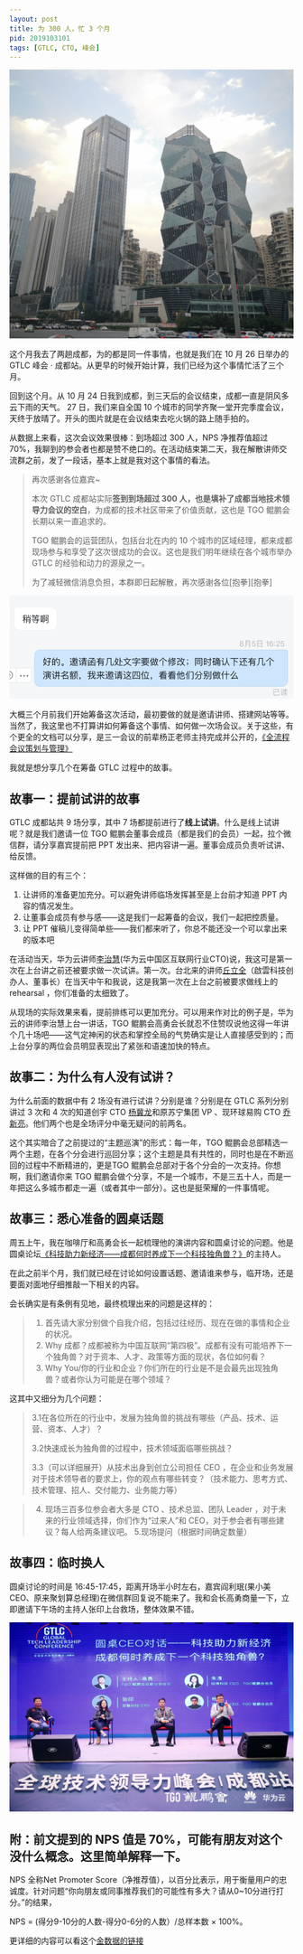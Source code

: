 ```yaml
---
layout: post
title: 为 300 人，忙 3 个月
pid: 2019103101
tags: [GTLC, CTO, 峰会]
---
```


![](/uploads/2019/10/01-blue-sky-and-white-cloud.jpg)

这个月我去了两趟成都，为的都是同一件事情，也就是我们在 10 月 26 日举办的 GTLC 峰会 · 成都站。从更早的时候开始计算，我们已经为这个事情忙活了三个月。

回到这个月。从 10 月 24 日我到成都，到三天后的会议结束，成都一直是阴风多云下雨的天气。 27 日，我们来自全国 10 个城市的同学齐聚一堂开完季度会议，天终于放晴了。开头的图片就是在会议结束去吃火锅的路上随手拍的。

从数据上来看，这次会议效果很棒：到场超过 300 人，NPS 净推荐值超过 70%，我聊到的参会者也都是赞不绝口的。在活动结束第二天，我在解散讲师交流群之前，发了一段话，基本上就是我对这个事情的看法。

<!--more-->

> 再次感谢各位嘉宾~
> 
> 本次 GTLC 成都站实际**签到到场超过 300 人，也是填补了成都当地技术领导力会议的空白**，为成都的技术社区带来了价值贡献，这也是 TGO 鲲鹏会长期以来一直追求的。
> 
> TGO 鲲鹏会的运营团队，包括台北在内的 10 个城市的区域经理，都来成都现场参与和享受了这次很成功的会议。这也是我们明年继续在各个城市举办 GTLC 的经验和动力的源泉之一。
> 
> 为了减轻微信消息负担，本群即日起解散，再次感谢各位[抱拳][抱拳]


![](/uploads/2019/10/02-screenshot-chat.png)


大概三个月前我们开始筹备这次活动，最初要做的就是邀请讲师、搭建网站等等。当然了，我这里也不打算讲如何筹备这个事情、如何做一次场会议。关于这些，有个更全的文档可以分享，是三一会议的前辈杨正老师主持完成并公开的，[《全流程会议策划与管理》](/uploads/2019/10/01-全流程会议策划与管理-2019杭州MICE.pdf)


我就是想分享几个在筹备 GTLC 过程中的故事。

## 故事一：提前试讲的故事
GTLC 成都站共 9 场分享，其中 7 场都提前进行了**线上试讲**。什么是线上试讲呢？就是我们邀请一位 TGO 鲲鹏会董事会成员（都是我们的会员）一起，拉个微信群，请分享嘉宾提前把 PPT 发出来、把内容讲一遍。董事会成员负责听试讲、给反馈。

这样做的目的有三个：

1. 让讲师的准备更加充分。可以避免讲师临场发挥甚至是上台前才知道 PPT 内容的情况发生。
2. 让董事会成员有参与感——这是我们一起筹备的会议，我们一起把控质量。
3. 让 PPT 催稿儿变得简单些——我们都来听了，你总不能还没一个可以拿出来的版本吧

在活动当天，华为云讲师[李治慧](https://gtlc.infoq.cn/2019/chengdu/presentation/1991)(华为云中国区互联网行业CTO)说，我这可是第一次在上台讲之前还被要求做一次试讲。第一次。台北来的讲师[丘立全](https://gtlc.infoq.cn/2019/chengdu/presentation/1996)（啟雲科技创办人、董事长）在当天中午和我说，这是我第一次在上台之前被要求做线上的 rehearsal ，你们准备的太细致了。

从现场的实际效果来看，提前排练可以更加充分。可以用来作对比的例子是，华为云的讲师李治慧上台一讲话，TGO 鲲鹏会高勇会长就忍不住赞叹说他这得一年讲个几十场吧——这气定神闲的状态和掌控全局的气势确实是让人直接感受到的；而上台分享的两位会员明显表现出了紧张和语速加快的特点。

## 故事二：为什么有人没有试讲？

为什么前面的数据中有 2 场没有进行试讲？分别是谁？分别是在 GTLC 系列分别讲过 3 次和 4 次的知道创宇 CTO [杨冀龙](https://gtlc.infoq.cn/2019/chengdu/presentation/1995)和原苏宁集团 VP 、现环球易购 CTO [乔新亮](https://gtlc.infoq.cn/2019/chengdu/presentation/2032)。他们两个也是全场评分中毫无疑问的前两名。

这个其实暗合了之前提过的“主题巡演”的形式：每一年，TGO 鲲鹏会总部精选一两个主题，在各个分会进行巡回分享；这个主题是具有共性的，同时也是在不断巡回的过程中不断精进的，更是TGO 鲲鹏会总部对于各个分会的一次支持。你想啊，我们邀请你来 TGO 鲲鹏会做个分享，不是一个城市，不是三五十人，而是一年把这么多城市都走一遍（或者其中一部分）。这也是挺荣耀的一件事情呢。

## 故事三：悉心准备的圆桌话题

周五上午，我在咖啡厅和高勇会长一起梳理他的演讲内容和圆桌讨论的问题。他是圆桌论坛[《科技助力新经济——成都何时养成下一个科技独角兽？》](https://gtlc.infoq.cn/2019/chengdu/presentation/2036)的主持人。

在此之前半个月，我们就已经在讨论如何设置话题、邀请谁来参与，临开场，还是要面对面地仔细推敲一下相关的内容。

会长确实是有条例有见地，最终梳理出来的问题是这样的：

> 1. 首先请大家分别做个自我介绍，包括过往经历、现在在做的事情和企业的状况。
> 2. Why 成都？成都被称为中国互联网“第四极”。成都有没有可能培养下一个独角兽？对于资本、人才、政策等方面的现状，各位如何看？
> 3. Why You/你的行业和企业？你们所在的行业是不是会最先出现独角兽？或者你认为可能是在哪个领域？

这其中又细分为几个问题：

> 3.1在各位所在的行业中，发展为独角兽的挑战有哪些（产品、技术、运营、资本、人才）？
>
> 3.2快速成长为独角兽的过程中，技术领域面临哪些挑战？
>
> 3.3（可以详细展开）从技术出身到创立公司担任 CEO ，在企业和业务发展对于技术领导者的要求上，你的观点有哪些转变？（技术能力、思考方式、技术管理、招人、交付能力、业务能力等）

> 4. 现场三百多位参会者大多是 CTO 、技术总监、团队 Leader ，对于未来的行业领域选择，你们作为“过来人”和 CEO，对于参会者有哪些建议？每人给两条建议吧。
> 5.现场提问（根据时间确定数量）

## 故事四：临时换人

圆桌讨论的时间是 16:45-17:45，距离开场半小时左右，嘉宾阎利珉(果小美 CEO、原来聚划算总经理)在微信群回复说不能来了。我和会长高勇商量一下，立即邀请下午场的主持人张印上台救场，整体效果不错。


![](/uploads/2019/10/03-panel.JPG)

## 附：前文提到的 NPS 值是 70%，可能有朋友对这个没什么概念。这里简单解释一下。

NPS 全称Net Promoter Score（净推荐值），以百分比表示，用于衡量用户的忠诚度。针对问题“你向朋友或同事推荐我们的可能性有多大？请从0~10分进行打分。”的结果，

NPS = (得分9-10分的人数-得分0-6分的人数）/总样本数 × 100%。

更详细的内容可以看这个[金数据的链接](https://help.jinshuju.net/articles/nps)
